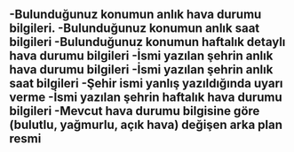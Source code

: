 -Bulunduğunuz konumun anlık hava durumu bilgileri.
-Bulunduğunuz konumun anlık saat bilgileri
-Bulunduğunuz konumun haftalık detaylı hava durumu bilgileri
-İsmi yazılan şehrin anlık hava durumu bilgileri
-İsmi yazılan şehrin anlık saat bilgileri
-Şehir ismi yanlış yazıldığında uyarı verme
-İsmi yazılan şehrin haftalık hava durumu bilgileri
-Mevcut hava durumu bilgisine göre (bulutlu, yağmurlu, açık hava) değişen arka plan resmi
-
